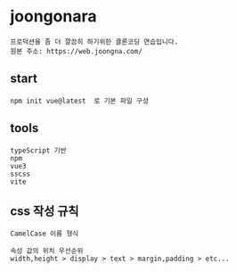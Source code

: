 # joongonara

```
프로덕션을 좀 더 깔끔히 하기위한 클론코딩 연습입니다.
원본 주소: https://web.joongna.com/
```

## start

```
npm init vue@latest  로 기본 파일 구성
```

## tools

```
typeScript 기반
npm
vue3
sscss
vite
```

## css 작성 규칙

```
CamelCase 이름 형식

속성 값의 위치 우선순위
width,height > display > text > margin,padding > etc...
```
